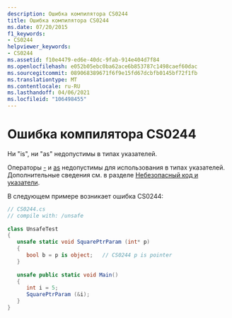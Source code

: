 ```yaml
---
description: Ошибка компилятора CS0244
title: Ошибка компилятора CS0244
ms.date: 07/20/2015
f1_keywords:
- CS0244
helpviewer_keywords:
- CS0244
ms.assetid: f10e4479-ed6e-40dc-9fab-914e404d7f84
ms.openlocfilehash: e052b05ebc0ba62ace6b853787c1498caef60dac
ms.sourcegitcommit: 089068389671f6f9e15fd67dcbfb0145bf72f1fb
ms.translationtype: MT
ms.contentlocale: ru-RU
ms.lasthandoff: 04/06/2021
ms.locfileid: "106498455"
---
```

# <a name="compiler-error-cs0244"></a>Ошибка компилятора CS0244

Ни "is", ни "as" недопустимы в типах указателей.  
  
 Операторы [-](../language-reference/operators/type-testing-and-cast.md#is-operator) и [as](../language-reference/operators/type-testing-and-cast.md#as-operator) недопустимы для использования в типах указателей. Дополнительные сведения см. в разделе [Небезопасный код и указатели](../language-reference/unsafe-code.md).  
  
 В следующем примере возникает ошибка CS0244:  
  
```csharp  
// CS0244.cs  
// compile with: /unsafe  
  
class UnsafeTest  
{  
   unsafe static void SquarePtrParam (int* p)  
   {  
      bool b = p is object;   // CS0244 p is pointer  
   }  
  
   unsafe public static void Main()  
   {  
      int i = 5;  
      SquarePtrParam (&i);  
   }  
}  
```
